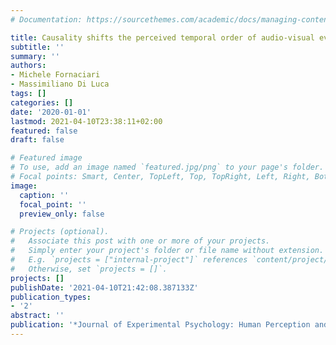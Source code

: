 ```yaml
---
# Documentation: https://sourcethemes.com/academic/docs/managing-content/

title: Causality shifts the perceived temporal order of audio-visual events
subtitle: ''
summary: ''
authors:
- Michele Fornaciari
- Massimiliano Di Luca
tags: []
categories: []
date: '2020-01-01'
lastmod: 2021-04-10T23:38:11+02:00
featured: false
draft: false

# Featured image
# To use, add an image named `featured.jpg/png` to your page's folder.
# Focal points: Smart, Center, TopLeft, Top, TopRight, Left, Right, BottomLeft, Bottom, BottomRight.
image:
  caption: ''
  focal_point: ''
  preview_only: false

# Projects (optional).
#   Associate this post with one or more of your projects.
#   Simply enter your project's folder or file name without extension.
#   E.g. `projects = ["internal-project"]` references `content/project/deep-learning/index.md`.
#   Otherwise, set `projects = []`.
projects: []
publishDate: '2021-04-10T21:42:08.387133Z'
publication_types:
- '2'
abstract: ''
publication: '*Journal of Experimental Psychology: Human Perception and Performance*'
---
```

